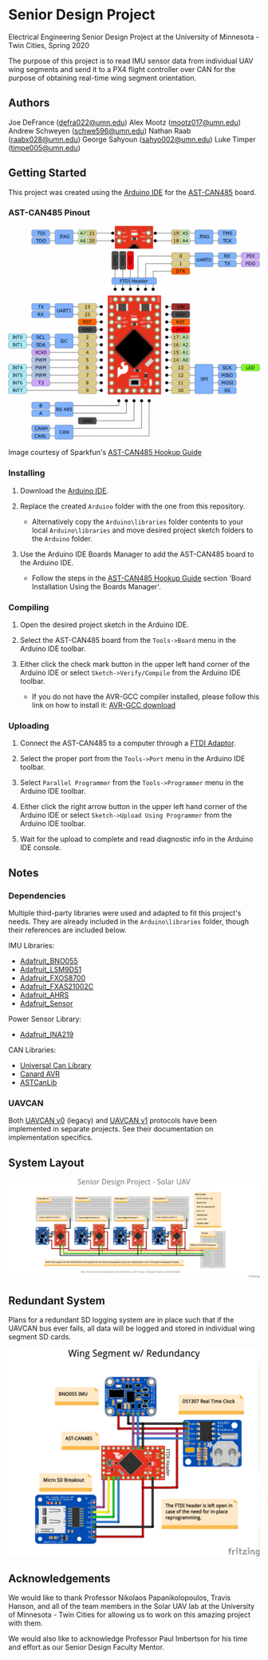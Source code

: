# Senior Design Project

Electrical Engineering Senior Design Project at the University of Minnesota - Twin Cities, Spring 2020

The purpose of this project is to read IMU sensor data from individual UAV wing segments and send it to a PX4 flight controller over CAN for the purpose of obtaining real-time wing segment orientation.

## Authors

Joe DeFrance (defra022@umn.edu)
Alex Mootz (mootz017@umn.edu)
Andrew Schweyen (schwe596@umn.edu)
Nathan Raab (raabx028@umn.edu)
George Sahyoun (sahyo002@umn.edu)
Luke Timper (timpe005@umn.edu)

## Getting Started

This project was created using the [Arduino IDE](https://www.arduino.cc/en/main/software) for the [AST-CAN485](https://www.sparkfun.com/products/14483) board.

### AST-CAN485 Pinout

![AST-CAN485 Pinout](AST-CAN485-Pinout.png)

Image courtesy of Sparkfun's [AST-CAN485 Hookup Guide](https://learn.sparkfun.com/tutorials/ast-can485-hookup-guide?_ga=2.39481377.365903456.1581038177-271346267.1574810854)

### Installing

1. Download the [Arduino IDE](https://www.arduino.cc/en/main/software).

2. Replace the created `Arduino` folder with the one from this repository.

   * Alternatively copy the `Arduino\libraries` folder contents to your local `Arduino\libraries` and move desired project sketch folders to the `Arduino` folder.

3. Use the Arduino IDE Boards Manager to add the AST-CAN485 board to the Arduino IDE.

   * Follow the steps in the [AST-CAN485 Hookup Guide](https://learn.sparkfun.com/tutorials/ast-can485-hookup-guide?_ga=2.6567157.631132834.1583434944-271346267.1574810854) section 'Board Installation Using the Boards Manager'.

### Compiling

1. Open the desired project sketch in the Arduino IDE.

2. Select the AST-CAN485 board from the `Tools->Board` menu in the Arduino IDE toolbar.

3. Either click the check mark button in the upper left hand corner of the Arduino IDE or select `Sketch->Verify/Compile` from the Arduino IDE toolbar.

    * If you do not have the AVR-GCC compiler installed, please follow this link on how to install it: [AVR-GCC download](https://www.microchip.com/mplab/avr-support/avr-and-arm-toolchains-c-compilers)

### Uploading

1. Connect the AST-CAN485 to a computer through a [FTDI Adaptor](https://www.sparkfun.com/products/9716?_ga=2.13897968.631132834.1583434944-271346267.1574810854).

2. Select the proper port from the `Tools->Port` menu in the Arduino IDE toolbar.

3. Select `Parallel Programmer` from the `Tools->Programmer` menu in the Arduino IDE toolbar.

4. Either click the right arrow button in the upper left hand corner of the Arduino IDE or select `Sketch->Upload Using Programmer` from the Arduino IDE toolbar.

5. Wait for the upload to complete and read diagnostic info in the Arduino IDE console.

## Notes

### Dependencies

Multiple third-party libraries were used and adapted to fit this project's needs. They are already included in the `Arduino\libraries` folder, though their references are included below.

IMU Libraries: 
  * [Adafruit_BNO055](https://github.com/adafruit/Adafruit_BNO055)
  * [Adafruit_LSM9DS1](https://github.com/adafruit/Adafruit_LSM9DS1)
  * [Adafruit_FXOS8700](https://github.com/adafruit/Adafruit_FXOS8700)
  * [Adafruit_FXAS21002C](https://github.com/adafruit/Adafruit_FXAS21002C)
  * [Adafruit_AHRS](https://github.com/adafruit/Adafruit_AHRS)
  * [Adafruit_Sensor](https://github.com/adafruit/Adafruit_Sensor)

Power Sensor Library: 
  * [Adafruit_INA219](https://github.com/adafruit/Adafruit_INA219)

CAN Libraries: 
  * [Universal Can Library](https://github.com/rennerm/avr-can-lib/tree/9c6bc9118de66d6edaf1b8539e2b9717ba26d123#universelle-can-blibiothek-avr-can-lib)
  * [Canard AVR](https://github.com/UAVCAN/libcanard/tree/legacy-v0/drivers/avr)
  * [ASTCanLib](https://github.com/Atlantis-Specialist-Technologies/AST_CAN_Arduino_Library/blob/master/src/ASTCanLib.h)

### UAVCAN

Both [UAVCAN v0](https://github.com/UAVCAN/libcanard) (legacy) and [UAVCAN v1](https://github.com/UAVCAN/libcanard/tree/legacy-v0) protocols have been implemented in separate projects. See their documentation on implementation specifics.

## System Layout

![Image](Wing-Segment-Layout.png)

## Redundant System

Plans for a redundant SD logging system are in place such that if the UAVCAN bus ever fails, all data will be logged and stored in individual wing segment SD cards.

![Image](Redundant-Wing-Segment.png)

## Acknowledgements

We would like to thank Professor Nikolaos Papanikolopoulos, Travis Hanson, and all of the team members in the Solar UAV lab at the University of Minnesota - Twin Cities for allowing us to work on this amazing project with them.

We would also like to acknowledge Professor Paul Imbertson for his time and effort as our Senior Design Faculty Mentor.

